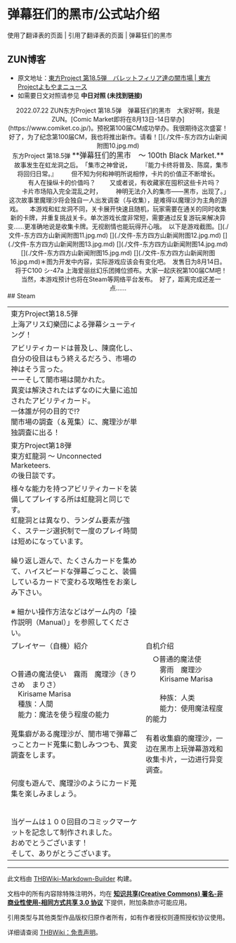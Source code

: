 # 弹幕狂们的黑市/公式站介绍

<!-- source html: G:\repos\THBWiki-Markdown-Builder\THBWikiMarkdown\Temp\main\c\c1\ns0%3A%E5%BC%B9%E5%B9%95%E7%8B%82%E4%BB%AC%E7%9A%84%E9%BB%91%E5%B8%82%2F%E5%85%AC%E5%BC%8F%E7%AB%99%E4%BB%8B%E7%BB%8D.html -->

使用了翻译表的页面 | 引用了翻译表的页面 | 弹幕狂们的黑市

## ZUN博客
- 原文地址：[東方Project 第18.5弾　バレットフィリア達の闇市場 | 東方Projectよもやまニュース](https://touhou-project.news/news/7436/)
- 如需要日文对照请参见 **中日对照 (未找到链接)** 

<center>2022.07.22 ZUN东方Project 第18.5弹　弹幕狂们的黑市　大家好啊，我是ZUN。[Comic&#160;Market即将在8月13日-14日举办](https://www.comiket.co.jp/)。预祝第100届CM成功举办。我很期待这次盛宴！　好了，为了纪念第100届CM，我也将推出新作。请看！[](./文件-东方四方山新闻附图10.jpg.md)<center>东方Project 第18.5弹  
<big> **弹幕狂们的黑市　～ 100th Black Market.** </big></center>　故事发生在虹龙洞之后。　「集市之神曾说，  
　　『能力卡终将普及、陈腐，集市将回归日常。』  
　　但不知为何和神明所说相悖，卡片的价值正不断增长。  
　　有人在操纵卡的价值吗？  
　　又或者说，有收藏家在囤积这些卡片吗？  
　　卡片市场陷入完全混乱之时，  
　　神明无法介入的集市——黑市，出现了。」　这次故事里魔理沙将会独自一人出发调查（与收集），是难得以魔理沙为主角的游戏。  
　本游戏和虹龙洞不同，关卡展开快速且随机，玩家需要在通关的同时收集新的卡牌，并重复挑战关卡。单次游戏长度非常短，需要通过反复游玩来解决异变……更准确地说是收集卡牌。无视剧情也能玩得开心哦。　以下是游戏截图。[](./文件-东方四方山新闻附图11.jpg.md)  
[](./文件-东方四方山新闻附图12.jpg.md)  
[](./文件-东方四方山新闻附图13.jpg.md)  
[](./文件-东方四方山新闻附图14.jpg.md)  
[](./文件-东方四方山新闻附图15.jpg.md)  
[](./文件-东方四方山新闻附图16.jpg.md)＊图为开发中内容，实际游戏应该会有变化吧。　发售日为8月14日。  
　将于C100&#160;シ-47a&#160;上海爱丽丝幻乐团摊位颁布。大家一起庆祝第100届CM吧！  
　当然，本游戏预计也将在Steam等网络平台发布。　好了，距离完成还差一点……</center>
## Steam

<table><tbody><tr class="tt-content-header" id="Steam-1" data-pos="&#91;&quot;Steam&quot;,1&#93;"><td class="tt-jah" lang="ja"><div class="poem">東方Project第18.5弾<br>上海アリス幻樂団による弾幕シューティング！</div></td><td class="tt-zhh" lang="zh"><div class="poem"></div></td></tr><tr class="tt-content" id="Steam-2" data-pos="&#91;&quot;Steam&quot;,2&#93;"><td class="tt-ja" lang="ja"><div class="poem">アビリティカードは普及し、陳腐化し、自分の役目はもう終えるだろう、市場の神はそう言った。<br>ーーそして闇市場は開かれた。<br>異変は解決されたはずなのに大量に追加されたアビリティカード。<br>一体誰が何の目的で!?<br>闇市場の調査（＆蒐集）に、魔理沙が単独調査に出る！</div></td><td class="tt-zh" lang="zh"><div class="poem"></div></td></tr><tr class="tt-content" id="Steam-3" data-pos="&#91;&quot;Steam&quot;,3&#93;"><td class="tt-ja" lang="ja"><div class="poem">東方Project第18弾<br>東方虹龍洞 ～ Unconnected Marketeers.<br>の後日談です。</div></td><td class="tt-zh" lang="zh"><div class="poem"></div></td></tr><tr class="tt-content" id="Steam-4" data-pos="&#91;&quot;Steam&quot;,4&#93;"><td class="tt-ja" lang="ja"><div class="poem">様々な能力を持つアビリティカードを装備してプレイする所は虹龍洞と同じです。<br>虹龍洞とは異なり、ランダム要素が強く、ステージ選択制で一度のプレイ時間は短めになっています。<br><br>繰り返し遊んで、たくさんカードを集めて、ハイスピードな弾幕ごっこと、装備しているカードで変わる攻略性をお楽しみ下さい。<br><br>※ 細かい操作方法などはゲーム内の「操作説明（Manual）」を参照してください。</div></td><td class="tt-zh" lang="zh"><div class="poem"></div></td></tr><tr class="tt-content-header" id="Steam-5" data-pos="&#91;&quot;Steam&quot;,5&#93;"><td class="tt-jah" lang="ja"><div class="poem">プレイヤー（自機）紹介</div></td><td class="tt-zhh" lang="zh"><div class="poem">自机介绍</div></td></tr><tr class="tt-content" id="Steam-6" data-pos="&#91;&quot;Steam&quot;,6&#93;"><td class="tt-ja" lang="ja"><div class="poem">○普通の魔法使い　霧雨　魔理沙（きりさめ　まりさ）<br>　Kirisame Marisa<br>　種族：人間<br>　能力：魔法を使う程度の能力<br><br>  蒐集癖がある魔理沙が、闇市場で弾幕ごっことカード蒐集に勤しみつつも、異変調査をします。</div></td><td class="tt-zh" lang="zh"><div class="poem">　○普通的魔法使<br>　　雾雨　魔理沙<br>　　Kirisame Marisa<br><br>　　种族：人类<br>　　能力：使用魔法程度的能力<br><br>    有着收集癖的魔理沙，一边在黑市上玩弹幕游戏和收集卡片，一边进行异变调查。</div></td></tr><tr class="tt-content" id="Steam-7" data-pos="&#91;&quot;Steam&quot;,7&#93;"><td class="tt-ja" lang="ja"><div class="poem">何度も遊んで、魔理沙のようにカード蒐集を楽しみましょう。<br><br><br>当ゲームは１００回目のコミックマーケットを記念して制作されました。<br>おめでとうございます！<br>そして、ありがとうございます。</div></td><td class="tt-zh" lang="zh"><div class="poem"></div></td></tr></tbody></table>


  
  

  





---

此文档由 [THBWiki-Markdown-Builder](https://github.com/Delsin-Yu/THBWiki-Markdown-Builder) 构建。

文档中的所有内容除特殊注明外，均在 [**知识共享(Creative Commons) 署名-非商业性使用-相同方式共享 3.0 协议**](https://creativecommons.org/licenses/by-sa/3.0/deed.zh-hans) 下提供，附加条款亦可能应用。

引用类型与其他类型作品版权归原作者所有，如有作者授权则遵照授权协议使用。

详细请查阅 [THBWiki：免责声明](https://thbwiki.cc/THBWiki:%E5%85%8D%E8%B4%A3%E5%A3%B0%E6%98%8E)。

